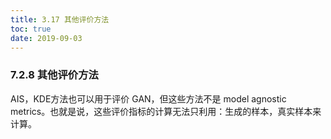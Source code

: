 ```yaml
---
title: 3.17 其他评价方法
toc: true
date: 2019-09-03
---
```


### 7.2.8 其他评价方法

AIS，KDE方法也可以用于评价 GAN，但这些方法不是 model agnostic metrics。也就是说，这些评价指标的计算无法只利用：生成的样本，真实样本来计算。

